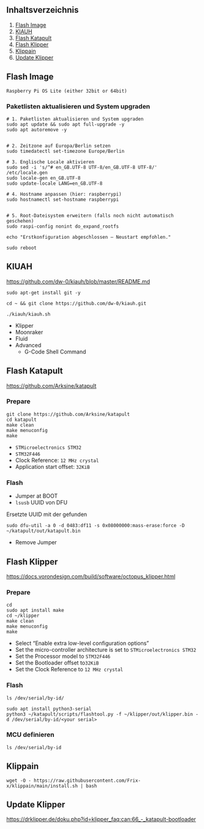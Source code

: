 



## Inhaltsverzeichnis

1. [Flash Image](#flash-image)  
2. [KIAUH](#kiuah)  
3. [Flash Katapult](#flash-katapult)  
4. [Flash Klipper](#flash-klipper)  
5. [Klippain](#klippain)
6. [Update Klipper](#update-klipper) 


## Flash Image
 `Raspberry Pi OS Lite (either 32bit or 64bit)`

### Paketlisten aktualisieren und System upgraden
```shell
# 1. Paketlisten aktualisieren und System upgraden
sudo apt update && sudo apt full-upgrade -y
sudo apt autoremove -y


# 2. Zeitzone auf Europa/Berlin setzen
sudo timedatectl set-timezone Europe/Berlin

# 3. Englische Locale aktivieren
sudo sed -i 's/^# en_GB.UTF-8 UTF-8/en_GB.UTF-8 UTF-8/' /etc/locale.gen
sudo locale-gen en_GB.UTF-8
sudo update-locale LANG=en_GB.UTF-8

# 4. Hostname anpassen (hier: raspberrypi)
sudo hostnamectl set-hostname raspberrypi


# 5. Root-Dateisystem erweitern (falls noch nicht automatisch geschehen)
sudo raspi-config nonint do_expand_rootfs

echo "Erstkonfiguration abgeschlossen – Neustart empfohlen."
```
```shell
sudo reboot
```



## KIUAH
https://github.com/dw-0/kiauh/blob/master/README.md

```shell
sudo apt-get install git -y
```

```shell
cd ~ && git clone https://github.com/dw-0/kiauh.git
```


```shell
./kiauh/kiauh.sh
```
- Klipper
- Moonraker
- Fluid
- Advanced
    - G-Code Shell Command

## Flash Katapult
https://github.com/Arksine/katapult

### Prepare
```shell
git clone https://github.com/Arksine/katapult
cd katapult
make clean
make menuconfig
make
```
- `STMicroelectronics STM32`
- `STM32F446`
- Clock Reference: `12 MHz crystal`
- Application start offset: `32KiB`

### Flash
- Jumper at BOOT
- `lsusb` UUID von DFU


Ersetzte UUID mit der gefunden
```shell
sudo dfu-util -a 0 -d 0483:df11 -s 0x08000000:mass-erase:force -D ~/katapult/out/katapult.bin
```
- Remove Jumper

## Flash Klipper
https://docs.vorondesign.com/build/software/octopus_klipper.html

### Prepare
```shell
cd
sudo apt install make
cd ~/klipper
make clean
make menuconfig
make
```

- Select “Enable extra low-level configuration options”
- Set the micro-controller architecture is set to `STMicroelectronics STM32`
- Set the Processor model to `STM32F446`
- Set the Bootloader offset to`32KiB`
- Set the Clock Reference to `12 MHz crystal`


### Flash

```shell
ls /dev/serial/by-id/ 
```
```shell
sudo apt install python3-serial
python3 ~/katapult/scripts/flashtool.py -f ~/klipper/out/klipper.bin -d /dev/serial/by-id/<your serial>
```

### MCU definieren
```shell
ls /dev/serial/by-id
```
## Klippain
```shell
wget -O - https://raw.githubusercontent.com/Frix-x/klippain/main/install.sh | bash
```

## Update Klipper
https://drklipper.de/doku.php?id=klipper_faq:can:66_-_katapult-bootloader